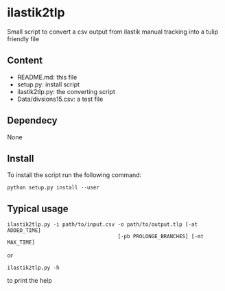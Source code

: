 # ilastik2tlp

Small script to convert a csv output from ilastik manual tracking into a tulip friendly file

## Content
- README.md: this file
- setup.py: install script
- ilastik2tlp.py: the converting script
- Data/divsions15.csv: a test file

## Dependecy
None

## Install
To install the script run the following command:
```shell
python setup.py install --user
```

## Typical usage
```shell
ilastik2tlp.py -i path/to/input.csv -o path/to/output.tlp [-at ADDED_TIME]
                                    [-pb PROLONGE_BRANCHES] [-mt MAX_TIME]
```
or 
```shell
ilastik2tlp.py -h
```
to print the help
